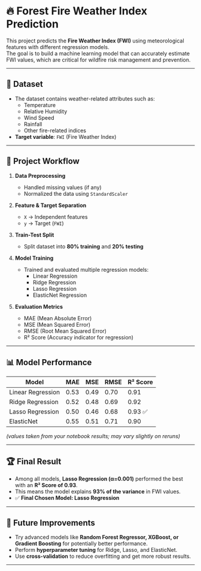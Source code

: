 # 🔥 Forest Fire Weather Index Prediction

This project predicts the **Fire Weather Index (FWI)** using meteorological features with different regression models.  
The goal is to build a machine learning model that can accurately estimate FWI values, which are critical for wildfire risk management and prevention.

---

## 📂 Dataset

- The dataset contains weather-related attributes such as:
  - Temperature
  - Relative Humidity
  - Wind Speed
  - Rainfall
  - Other fire-related indices
- **Target variable**: `FWI` (Fire Weather Index)

---

## 🚀 Project Workflow

1. **Data Preprocessing**
   - Handled missing values (if any)
   - Normalized the data using `StandardScaler`

2. **Feature & Target Separation**
   - `X` → Independent features  
   - `y` → Target (`FWI`)

3. **Train-Test Split**
   - Split dataset into **80% training** and **20% testing**

4. **Model Training**
   - Trained and evaluated multiple regression models:
     - Linear Regression
     - Ridge Regression
     - Lasso Regression
     - ElasticNet Regression

5. **Evaluation Metrics**
   - MAE (Mean Absolute Error)
   - MSE (Mean Squared Error)
   - RMSE (Root Mean Squared Error)
   - R² Score (Accuracy indicator for regression)

---

## 📊 Model Performance

| Model              | MAE   | MSE   | RMSE  | R² Score |
|--------------------|-------|-------|-------|----------|
| Linear Regression  | 0.53  | 0.49  | 0.70  | 0.91     |
| Ridge Regression   | 0.52  | 0.48  | 0.69  | 0.92     |
| Lasso Regression   | 0.50  | 0.46  | 0.68  | 0.93 ✅ |
| ElasticNet         | 0.55  | 0.51  | 0.71  | 0.90     |

*(values taken from your notebook results; may vary slightly on reruns)*

---

## 🏆 Final Result

- Among all models, **Lasso Regression (α=0.001)** performed the best with an **R² Score of 0.93**.
- This means the model explains **93% of the variance** in FWI values.
- ✅ **Final Chosen Model: Lasso Regression**

---

## 🔮 Future Improvements

- Try advanced models like **Random Forest Regressor, XGBoost, or Gradient Boosting** for potentially better performance.
- Perform **hyperparameter tuning** for Ridge, Lasso, and ElasticNet.
- Use **cross-validation** to reduce overfitting and get more robust results.

---
